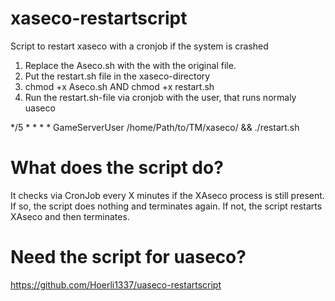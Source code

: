 # xaseco-restartscript
Script to restart xaseco with a cronjob if the system is crashed

1. Replace the Aseco.sh with the with the original file.
2. Put the restart.sh file in the xaseco-directory
3. chmod +x Aseco.sh AND chmod +x restart.sh
4. Run the restart.sh-file via cronjob with the user, that runs normaly uaseco

*/5 * * * * GameServerUser /home/Path/to/TM/xaseco/ && ./restart.sh

# What does the script do?

It checks via CronJob every X minutes if the XAseco process is still present.
If so, the script does nothing and terminates again.
If not, the script restarts XAseco and then terminates.

# Need the script for uaseco?
https://github.com/Hoerli1337/uaseco-restartscript
